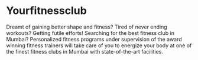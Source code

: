 Yourfitnessclub
===============

 Dreamt of gaining better shape and fitness?  Tired of never ending workouts? Getting futile efforts! Searching for the best fitness club in Mumbai?  Personalized fitness programs under supervision of the award winning fitness trainers will take care of you to energize your body at one of the finest  fitness clubs in Mumbai with state-of-the-art facilities.